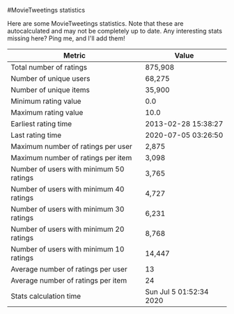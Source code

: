 #MovieTweetings statistics

Here are some MovieTweetings statistics. Note that these are autocalculated and may not be completely up to date. Any interesting stats missing here? Ping me, and I'll add them!

Metric | Value
--- | ---
Total number of ratings                 | 875,908
Number of unique users                  | 68,275
Number of unique items                  | 35,900
Minimum rating value                    | 0.0
Maximum rating value                    | 10.0
Earliest rating time                    | 2013-02-28 15:38:27
Last rating time                        | 2020-07-05 03:26:50
Maximum number of ratings per user      | 2,875
Maximum number of ratings per item      | 3,098
Number of users with minimum 50 ratings | 3,765
Number of users with minimum 40 ratings | 4,727
Number of users with minimum 30 ratings | 6,231
Number of users with minimum 20 ratings | 8,768
Number of users with minimum 10 ratings | 14,447
Average number of ratings per user      | 13
Average number of ratings per item      | 24
Stats calculation time                  | Sun Jul  5 01:52:34 2020

